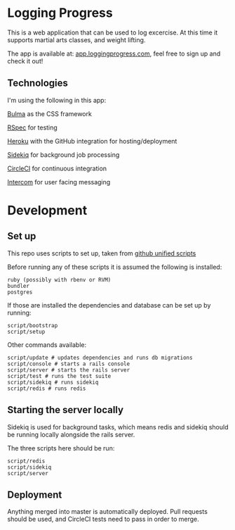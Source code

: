 # Logging Progress

This is a web application that can be used to log excercise. At this time it supports martial arts classes, and weight lifting. 

The app is available at:
[app.loggingprogress.com](https://app.loggingprogress.com), feel free to sign up and check it out!

## Technologies

I'm using the following in this app: 

[Bulma](https://bulma.io/) as the CSS framework

[RSpec](https://github.com/rspec/rspec-rails) for testing

[Heroku](https://www.heroku.com/) with the GitHub integration for hosting/deployment

[Sidekiq](https://github.com/mperham/sidekiq) for background job processing

[CircleCI](https://circleci.com/) for continuous integration

[Intercom](https://www.intercom.com/) for user facing messaging

# Development

## Set up

This repo uses scripts to set up, taken from [github unified scripts](https://githubengineering.com/scripts-to-rule-them-all/)

Before running any of these scripts it is assumed the following is installed:

```
ruby (possibly with rbenv or RVM)
bundler
postgres
```

If those are installed the dependencies and database can be set up by running:

```shell
script/bootstrap
script/setup
```

Other commands available:

```shell
script/update # updates dependencies and runs db migrations
script/console # starts a rails console
script/server # starts the rails server
script/test # runs the test suite
script/sidekiq # runs sidekiq
script/redis # runs redis
```

## Starting the server locally

Sidekiq is used for background tasks, which means redis and sidekiq should be running locally alongside the rails server.

The three scripts here should be run:

```
script/redis
script/sidekiq
script/server
```

## Deployment

Anything merged into master is automatically deployed. Pull requests should be used, and CircleCI tests need to pass in order to merge.

